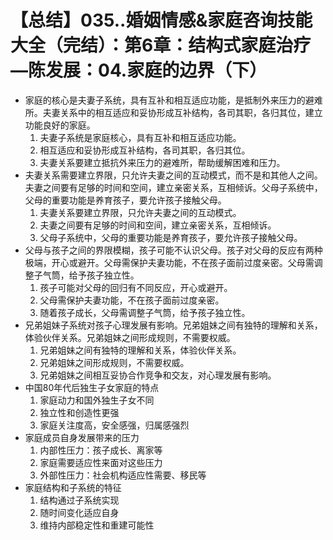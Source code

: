 # 【总结】035..婚姻情感&家庭咨询技能大全（完结）：第6章：结构式家庭治疗—陈发展：04.家庭的边界（下）

-   家庭的核心是夫妻子系统，具有互补和相互适应功能，是抵制外来压力的避难所。夫妻关系中的相互适应和妥协形成互补结构，各司其职，各归其位，建立功能良好的家庭。
    1.  夫妻子系统是家庭核心，具有互补和相互适应功能。
    2.  相互适应和妥协形成互补结构，各司其职，各归其位。
    3.  夫妻关系要建立抵抗外来压力的避难所，帮助缓解困难和压力。
-   夫妻关系需要建立界限，只允许夫妻之间的互动模式，而不是和其他人之间。夫妻之间要有足够的时间和空间，建立亲密关系，互相倾诉。父母子系统中，父母的重要功能是养育孩子，要允许孩子接触父母。
    1.  夫妻关系要建立界限，只允许夫妻之间的互动模式。
    2.  夫妻之间要有足够的时间和空间，建立亲密关系，互相倾诉。
    3.  父母子系统中，父母的重要功能是养育孩子，要允许孩子接触父母。
-   父母与孩子之间的界限模糊，孩子可能不认识父母。孩子对父母的反应有两种极端，开心或避开。父母需保护夫妻功能，不在孩子面前过度亲密。父母需调整子气筒，给予孩子独立性。
    1.  孩子可能对父母的回归有不同反应，开心或避开。
    2.  父母需保护夫妻功能，不在孩子面前过度亲密。
    3.  随着孩子成长，父母需调整子气筒，给予孩子独立性。
-   兄弟姐妹子系统对孩子心理发展有影响。兄弟姐妹之间有独特的理解和关系，体验伙伴关系。兄弟姐妹之间形成规则，不需要权威。
    1.  兄弟姐妹之间有独特的理解和关系，体验伙伴关系。
    2.  兄弟姐妹之间形成规则，不需要权威。
    3.  兄弟姐妹之间相互妥协合作竞争和交友，对心理发展有影响。
-   中国80年代后独生子女家庭的特点
    1.  家庭动力和国外独生子女不同
    2.  独立性和创造性更强
    3.  家庭关注度高，安全感强，归属感强烈
-   家庭成员自身发展带来的压力
    1.  内部性压力：孩子成长、离家等
    2.  家庭需要适应性来面对这些压力
    3.  外部性压力：社会机构适应性需要、移民等
-   家庭结构和子系统的特征
    1.  结构通过子系统实现
    2.  随时间变化适应自身
    3.  维持内部稳定性和重建可能性
